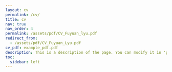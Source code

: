 ```yaml
---
layout: cv
permalink: /cv/
title: cv
nav: true
nav_order: 4
permalink: /assets/pdf/CV_Fuyuan_lyu.pdf
redirect_from:
  - /assets/pdf/CV_Fuyuan_Lyu.pdf
cv_pdf: example_pdf.pdf
description: This is a description of the page. You can modify it in 'pages/_cv.md'. You can also change or remove the top pdf download button.
toc:
  sidebar: left
---
```


